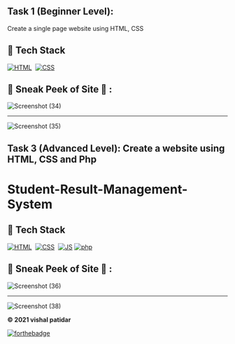 ## Task 1 (Beginner Level):  
Create a single page website using HTML, CSS   
## 📌 Tech Stack 
[![HTML](https://img.shields.io/badge/html5%20-%23E34F26.svg?&style=for-the-badge&logo=html5&logoColor=white)](https://github.com/vishal46556/LGMVIP-WebDev/search?l=html)&nbsp;
[![CSS](https://img.shields.io/badge/css3%20-%231572B6.svg?&style=for-the-badge&logo=css3&logoColor=white)](https://github.com/vishal46556/LGMVIP-WebDev/search?l=css)&nbsp;  

## 📌 Sneak Peek of Site 🙈 : 
![Screenshot (34)](https://user-images.githubusercontent.com/79128256/132113669-9a647bdc-5d6e-408f-8e09-13200bd78c74.png) 
<hr>

![Screenshot (35)](https://user-images.githubusercontent.com/79128256/132113679-40658793-ca94-4f06-969f-b09e19965f24.png)  

## Task 3 (Advanced Level): Create a  website using HTML, CSS and Php  


# Student-Result-Management-System

## 📌 Tech Stack 
[![HTML](https://img.shields.io/badge/html5%20-%23E34F26.svg?&style=for-the-badge&logo=html5&logoColor=white)](https://github.com/vishal46556/LGMVIP-WebDev/search?l=html)&nbsp; [![CSS](https://img.shields.io/badge/css3%20-%231572B6.svg?&style=for-the-badge&logo=css3&logoColor=white)](https://github.com/vishal46556/LGMVIP-WebDev/search?l=css)&nbsp;
[![JS](https://img.shields.io/badge/javascript%20-%23323330.svg?&style=for-the-badge&logo=javascript&logoColor=%23F7DF1E)](https://github.com/jigar-sable/LGMVIP-WebDev/search?l=javascript)
[![php](https://img.shields.io/badge/php3%20-%23E34F26.svg?&style=for-the-badge&logo=php7&logoColor=white)](https://github.com/vishal46556/LGMVIP-WebDev/search?l=php)&nbsp;  

## 📌 Sneak Peek of Site 🙈 :
![Screenshot (36)](https://user-images.githubusercontent.com/79128256/132113686-a6aa8aa9-c573-4ab6-998c-2861dddc7157.png)<hr>
![Screenshot (38)](https://user-images.githubusercontent.com/79128256/132115431-94188041-56e9-45eb-849e-a1d9dadb0950.png)

**© 2021 vishal patidar** 

[![forthebadge](https://forthebadge.com/images/badges/built-with-love.svg)](https://forthebadge.com)
